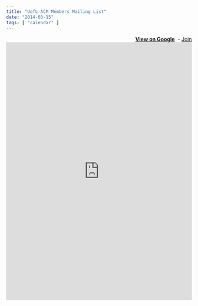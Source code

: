 ```yaml
---
title: "UofL ACM Members Mailing List"
date: "2014-03-15"
tags: [ "calendar" ]
---
```


<div align="right">
	<strong><a href="https://groups.google.com/forum/#!forum/uofl-acm-members" target="_blank" title="View group on Google">View on Google</a></strong>
	&nbsp;-&nbsp;<a href="https://groups.google.com/forum/#!forum/uofl-acm-members/join" target="_blank" title="Join the ACM Members Mailing List">Join</a>
</div>
<iframe id="forum_embed"
  src="https://groups.google.com/forum/embed/?place=forum/uofl-acm-members&showsearch=false&showpopout=false&showtabs=true&hideforumtitle=true&parenturl=http%3A%2F%2Fspeedacm.org%2Fmailinglists%2Fuofl-acm-members%2F"
  scrolling="no"
  frameborder="0"
  width="100%"
  height="700">
</iframe>

